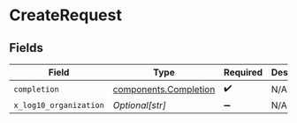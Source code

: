 # CreateRequest


## Fields

| Field                                                          | Type                                                           | Required                                                       | Description                                                    |
| -------------------------------------------------------------- | -------------------------------------------------------------- | -------------------------------------------------------------- | -------------------------------------------------------------- |
| `completion`                                                   | [components.Completion](../../models/components/completion.md) | :heavy_check_mark:                                             | N/A                                                            |
| `x_log10_organization`                                         | *Optional[str]*                                                | :heavy_minus_sign:                                             | N/A                                                            |
